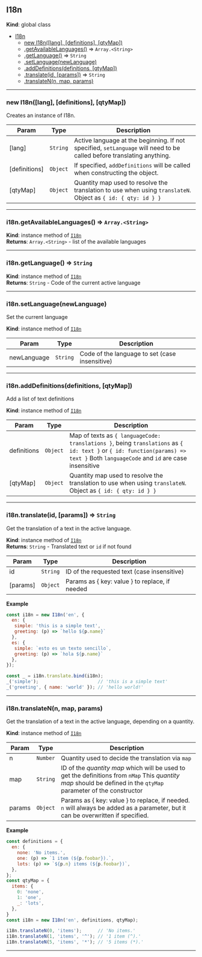 <a name="I18n"></a>

## I18n
**Kind**: global class  

* [I18n](#I18n)
    * [new I18n([lang], [definitions], [qtyMap])](#new_I18n_new)
    * [.getAvailableLanguages()](#I18n+getAvailableLanguages) ⇒ <code>Array.&lt;String&gt;</code>
    * [.getLanguage()](#I18n+getLanguage) ⇒ <code>String</code>
    * [.setLanguage(newLanguage)](#I18n+setLanguage)
    * [.addDefinitions(definitions, [qtyMap])](#I18n+addDefinitions)
    * [.translate(id, [params])](#I18n+translate) ⇒ <code>String</code>
    * [.translateN(n, map, params)](#I18n+translateN)


* * *

<a name="new_I18n_new"></a>

### new I18n([lang], [definitions], [qtyMap])
Creates an instance of I18n.


| Param | Type | Description |
| --- | --- | --- |
| [lang] | <code>String</code> | Active language at the beginning.                               If not specified, `setLanguage` will need to be called before translating anything. |
| [definitions] | <code>Object</code> | If specified, `addDefinitions` will be called when constructing the object. |
| [qtyMap] | <code>Object</code> | Quantity map used to resolve the translation to use when using `translateN`.                               Object as `{ id: { qty: id } }` |


* * *

<a name="I18n+getAvailableLanguages"></a>

### i18n.getAvailableLanguages() ⇒ <code>Array.&lt;String&gt;</code>
**Kind**: instance method of [<code>I18n</code>](#I18n)  
**Returns**: <code>Array.&lt;String&gt;</code> - list of the available languages  

* * *

<a name="I18n+getLanguage"></a>

### i18n.getLanguage() ⇒ <code>String</code>
**Kind**: instance method of [<code>I18n</code>](#I18n)  
**Returns**: <code>String</code> - Code of the current active language  

* * *

<a name="I18n+setLanguage"></a>

### i18n.setLanguage(newLanguage)
Set the current language

**Kind**: instance method of [<code>I18n</code>](#I18n)  

| Param | Type | Description |
| --- | --- | --- |
| newLanguage | <code>String</code> | Code of the language to set (case insensitive) |


* * *

<a name="I18n+addDefinitions"></a>

### i18n.addDefinitions(definitions, [qtyMap])
Add a list of text definitions

**Kind**: instance method of [<code>I18n</code>](#I18n)  

| Param | Type | Description |
| --- | --- | --- |
| definitions | <code>Object</code> | Map of texts as `{ languageCode: translations }`, being `translations` as                             `{ id: text }` or `{ id: function(params) => text }`                             Both `languageCode` and `id` are case insensitive |
| [qtyMap] | <code>Object</code> | Quantity map used to resolve the translation to use when using `translateN`.                             Object as `{ id: { qty: id } }` |


* * *

<a name="I18n+translate"></a>

### i18n.translate(id, [params]) ⇒ <code>String</code>
Get the translation of a text in the active language.

**Kind**: instance method of [<code>I18n</code>](#I18n)  
**Returns**: <code>String</code> - Translated text or `id` if not found  

| Param | Type | Description |
| --- | --- | --- |
| id | <code>String</code> | ID of the requested text (case insensitive) |
| [params] | <code>Object</code> | Params as { key: value } to replace, if needed |

**Example**  
```js
const i18n = new I18n('en', {
  en: {
   simple: 'this is a simple text',
   greeting: (p) => `hello ${p.name}`
  },
  es: {
   simple: `esto es un texto sencillo`,
   greeting: (p) => `hola ${p.name}`
  },
});

const _ = i18n.translate.bind(i18n);
_('simple');                      // 'this is a simple text'
_('greeting', { name: 'world' }); // 'hello world!'
```

* * *

<a name="I18n+translateN"></a>

### i18n.translateN(n, map, params)
Get the translation of a text in the active language, depending on a quantity.

**Kind**: instance method of [<code>I18n</code>](#I18n)  

| Param | Type | Description |
| --- | --- | --- |
| n | <code>Number</code> | Quantity used to decide the translation via `map` |
| map | <code>String</code> | ID of the _quantity map_ which will be used to get the definitions from `nMap`                        This _quantity map_ should be defined in the `qtyMap` parameter of the constructor |
| params | <code>Object</code> | Params as { key: value } to replace, if needed.                        `n` will always be added as a parameter, but it can be overwritten if specified. |

**Example**  
```js
const definitions = {
  en: {
    none: 'No items.',
    one: (p) => `1 item (${p.foobar}).`,
    lots: (p) => `${p.n} items (${p.foobar})`,
  },
};
const qtyMap = {
  items: {
    0: 'none',
    1: 'one',
    _: 'lots',
  },
}
const i18n = new I18n('en', definitions, qtyMap);

i18n.translateN(0, 'items');      // 'No items.'
i18n.translateN(1, 'items', '^'); // '1 item (^).'
i18n.translateN(5, 'items', '*'); // '5 items (*).'
```

* * *

